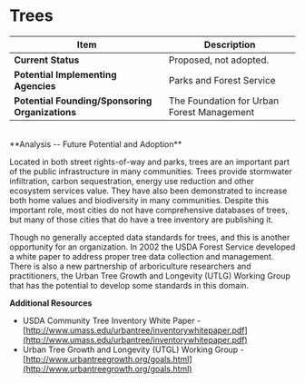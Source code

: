 # Trees
| Item | Description |
| --- | --- |
| **Current Status** | Proposed, not adopted. |
| **Potential Implementing Agencies** | Parks and Forest Service |
| **Potential Founding/Sponsoring Organizations** | The Foundation for Urban Forest Management |
<br>
**Analysis -- Future Potential and Adoption**

Located in both street rights-of-way and parks, trees are an important part of the public infrastructure in many communities. Trees provide stormwater infiltration, carbon sequestration, energy use reduction and other ecosystem services value. They have also been demonstrated to increase both home values and biodiversity in many communities. Despite this important role, most cities do not have comprehensive databases of trees, but many of those cities that do have a tree inventory are publishing it.

Though no generally accepted data standards for trees, and this is another opportunity for an organization. In 2002 the USDA Forest Service developed a white paper to address proper tree data collection and management. There is also a new partnership of arboriculture researchers and practitioners, the Urban Tree Growth and Longevity (UTLG) Working Group that has the potential to develop some standards in this domain.

**Additional Resources**

*   USDA Community Tree Inventory White Paper - [http://www.umass.edu/urbantree/inventorywhitepaper.pdf](http://www.umass.edu/urbantree/inventorywhitepaper.pdf)
*   Urban Tree Growth and Longevity (UTGL) Working Group - [http://www.urbantreegrowth.org/goals.html](http://www.urbantreegrowth.org/goals.html)